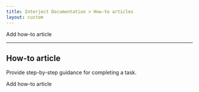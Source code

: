 ```yaml
---
title: Interject Documentation > How-to articles
layout: custom
---
```

Add how-to article

* * *

##  How-to article

Provide step-by-step guidance for completing a task.

Add how-to article

